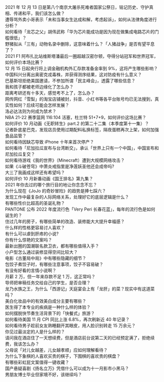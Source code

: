 2021 年 12 月 13 日是第八个南京大屠杀死难者国家公祭日，铭记历史、守护真相、传递和平，我们该怎么做？  
遭辱骂外卖小哥表示「未和当事女生达成和解，考虑起诉」，如何从法律角度进行分析？  
如何看待「龙芯之父」胡伟武称「华为芯片能成功是因为现在做集成电路芯片的门槛很低」？  
野猪拟从「三有」动物名录中删除，这意味着什么？「人猪战争」是否有望平息了？  
2021 F1 阿布扎比站维斯塔潘最后一圈超越汉密尔顿，夺得分站冠军和世界冠军，如何评价本场比赛？  
12 月 15 日起央行将上调金融机构外汇存款准备金率到 9%，这将产生哪些影响？  
中国科兴分离出奥密克戎毒株，并获得测序结果，这对防疫有什么意义？  
巴基斯坦拒绝美国邀请，不参加所谓「民主峰会」，透露了哪些信息？  
我和孩子都被老师边缘化了怎么办？  
距离考研还有十多天，感觉考不上了，怎么办？  
网传网红「雪梨」的淘宝店铺被封，抖音、小红书等各平台账号均已无法搜到，真实性如何？后续可能会怎样发展？  
洛必达法则为何成为禁术？  
NBA 21-22 赛季篮网 116:104 活塞，杜兰特 51+7+9，如何评价这场比赛？  
如何评价 10 月动画《无职转生》part.2 的第二十二集（本季度第十一集）？  
记者卧底星巴克，发现店员使用过期配料私换标签，隔夜蛋糕再次上架，如何加强食品监管？  
如何看待因缺芯导致 iPhone 十年来首次停产？  
如何看待「尼加拉瓜宣布与台湾断交」，承认「世界上只有一个中国」，中国宣布和尼加拉瓜复交？  
如何看待游戏《我的世界》（Minecraft）遭到大规模网络攻击？  
如果《斗破苍穹》中萧炎戒指里是净莲妖圣他还会成帝吗?  
大三了我画成这样还有希望吗？  
如何评价 10 月新番动画《国王排名》第九集？  
2021 年你去过的哪个旅行目的地让你念念不忘？  
为什么现在《JoJo 的奇妙冒险》的趋势是捧七踩六？  
发现工作中最复杂的人际网络关系，处理好它的底层逻辑是什么？  
有哪些性价比超高的圣诞礼物？  
PANTONE 公布 2022 年度流行色「Very Peri 长春花蓝」，每年的流行色是如何诞生的？  
住过几年的房子，有哪些简单的改造、装修能大大提升幸福感？  
什么样的性格更容易讨人喜欢？  
有什么可以虐到肝疼的小说?  
你有什么惊艳的文案吗？  
最新出圈的国潮联名款卫衣，都有哪些值得入手？  
小户型怎么通过装修显得空间比较大？  
电影《古董局中局》中有哪些隐藏的细节？  
包饺子煮饺子时，有哪些注意事项，饺子不容易破？  
有没有好看的言情小说啊？  
月薪  2 万，但一年来存款不足 1 万，这正常吗？  
导师把审稿任务交给自己的学生，是否合理？  
龙乃水族之王，为什么「西游记」天庭宴会上有「龙肝」的菜？现实中有这道菜吗？  
美白化妆品中的有效美白成分主要有哪些？  
医生得了本专业的疾病是一种什么样的体验？  
如何摆脱快节奏生活背景下的「快餐式」旅游？  
如何看待美国 11 月 CPI 同比上涨 6.8%，再次刷新近 40 年记录？  
如何看待男子趁前女友熟睡翻开其眼皮，用人脸识别转走 15 万余元？  
你见过最淡定的人是什么样的？  
请问我在酒店住了一天想续费，但是酒店前台说第二天的已经预定满了，拒绝续费，我该怎么办？  
父母说「对儿女越差，儿女越孝顺」应如何理解看待？  
为什么下象棋的人喜欢买贵的棋子，下围棋的喜欢贵的棋盘？  
有哪些彩虹屁文案值得一键收藏？  
国产悬疑喜剧《扬名立万》凭借什么可以成为十一月影市小黑马？  
男朋友博士毕业但家境不好，该继续吗？  
